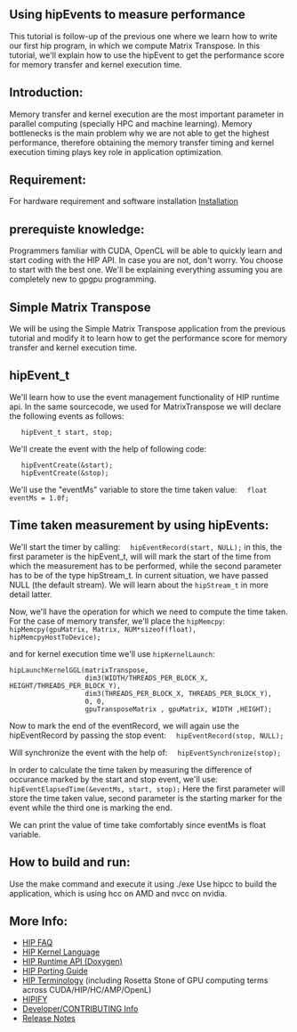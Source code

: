 ## Using hipEvents to measure performance ###

This tutorial is follow-up of the previous one where we learn how to write our first hip program, in which we compute Matrix Transpose. In this tutorial, we'll explain how to use the hipEvent to get the performance score for memory transfer and kernel execution time.

## Introduction:

Memory transfer and kernel execution are the most important parameter in parallel computing (specially HPC and machine learning). Memory bottlenecks is the main problem why we are not able to get the highest performance, therefore obtaining the memory transfer timing and kernel execution timing plays key role in application optimization.

## Requirement:
For hardware requirement and software installation [Installation](https://github.com/ROCm-Developer-Tools/HIP/blob/master/INSTALL.md)

## prerequiste knowledge:

Programmers familiar with CUDA, OpenCL will be able to quickly learn and start coding with the HIP API. In case you are not, don't worry. You choose to start with the best one. We'll be explaining everything assuming you are completely new to gpgpu programming.

## Simple Matrix Transpose

We will be using the Simple Matrix Transpose application from the previous tutorial and modify it to learn how to get the performance score for memory transfer and kernel execution time.

## hipEvent_t

We'll learn how to use the event management functionality of HIP runtime api. In the same sourcecode, we used for MatrixTranspose we will declare the following events as follows:

```
   hipEvent_t start, stop;
```

We'll create the event with the help of following code:

```
   hipEventCreate(&start);
   hipEventCreate(&stop);
```

We'll use the "eventMs" variable to store the time taken value:
`  float eventMs = 1.0f;`

## Time taken measurement by using hipEvents:

We'll start the timer by calling:
`  hipEventRecord(start, NULL);`
in this, the first parameter is the hipEvent_t, will will mark the start of the time from which the measurement has to be performed, while the second parameter has to be of the type hipStream_t. In current situation, we have passed NULL (the default stream). We will learn about the `hipStream_t` in more detail latter.

Now, we'll have the operation for which we need to compute the time taken. For the case of memory transfer, we'll place the `hipMemcpy`:
`  hipMemcpy(gpuMatrix, Matrix, NUM*sizeof(float), hipMemcpyHostToDevice);`

and for kernel execution time we'll use `hipKernelLaunch`:
```
hipLaunchKernelGGL(matrixTranspose,
                   dim3(WIDTH/THREADS_PER_BLOCK_X, HEIGHT/THREADS_PER_BLOCK_Y),
                   dim3(THREADS_PER_BLOCK_X, THREADS_PER_BLOCK_Y),
                   0, 0,
                   gpuTransposeMatrix , gpuMatrix, WIDTH ,HEIGHT);
```

Now to mark the end of the eventRecord, we will again use the hipEventRecord by passing the stop event:
`  hipEventRecord(stop, NULL);`

Will synchronize the event with the help of:
`  hipEventSynchronize(stop);`

In order to calculate the time taken by measuring the difference of occurance marked by the start and stop event, we'll use:
`  hipEventElapsedTime(&eventMs, start, stop);`
Here the first parameter will store the time taken value, second parameter is the starting marker for the event while the third one is marking the end.

We can print the value of time take comfortably since eventMs is float variable.

## How to build and run:
Use the make command and execute it using ./exe
Use hipcc to build the application, which is using hcc on AMD and nvcc on nvidia.

## More Info:
- [HIP FAQ](https://github.com/ROCm-Developer-Tools/HIP/blob/master/docs/markdown/hip_faq.md)
- [HIP Kernel Language](https://github.com/ROCm-Developer-Tools/HIP/blob/master/docs/markdown/hip_kernel_language.md)
- [HIP Runtime API (Doxygen)](http://rocm-developer-tools.github.io/HIP)
- [HIP Porting Guide](https://github.com/ROCm-Developer-Tools/HIP/blob/master/docs/markdown/hip_porting_guide.md)
- [HIP Terminology](https://github.com/ROCm-Developer-Tools/HIP/blob/master/docs/markdown/hip_terms.md) (including Rosetta Stone of GPU computing terms across CUDA/HIP/HC/AMP/OpenL)
- [HIPIFY](https://github.com/ROCm-Developer-Tools/HIP/blob/master/hipify-clang/README.md)
- [Developer/CONTRIBUTING Info](https://github.com/ROCm-Developer-Tools/HIP/blob/master/CONTRIBUTING.md)
- [Release Notes](https://github.com/ROCm-Developer-Tools/HIP/blob/master/RELEASE.md)
